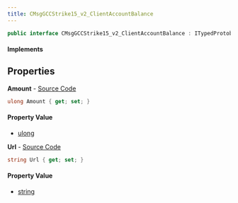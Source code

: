 ```yaml
---
title: CMsgGCCStrike15_v2_ClientAccountBalance
---
```


```csharp
public interface CMsgGCCStrike15_v2_ClientAccountBalance : ITypedProtobuf<CMsgGCCStrike15_v2_ClientAccountBalance>, INativeHandle
```

#### Implements

## Properties

**Amount** - [Source Code](https://github.com/swiftly-solution/swiftlys2/blob/main/managed/src/SwiftlyS2.Generated/Protobufs/Interfaces/CMsgGCCStrike15_v2_ClientAccountBalance.cs#L13)

```csharp
ulong Amount { get; set; }
```

#### Property Value

- [ulong](https://learn.microsoft.com/dotnet/api/system.uint64)

**Url** - [Source Code](https://github.com/swiftly-solution/swiftlys2/blob/main/managed/src/SwiftlyS2.Generated/Protobufs/Interfaces/CMsgGCCStrike15_v2_ClientAccountBalance.cs#L16)

```csharp
string Url { get; set; }
```

#### Property Value

- [string](https://learn.microsoft.com/dotnet/api/system.string)


